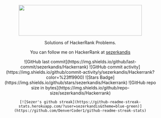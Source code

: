 <p align="center">
	<a href="https://www.hackerrank.com/sezerkandis">
		<img src="http://i.imgur.com/skWiOqm.png" width="400" height="100">
	</a>
</p>
<p align="center">
    Solutions of HackerRank Problems.
</p>
<p align="center">
	You can follow me on HackerRank at <a href="https://www.hackerrank.com/sezerkandis"> sezerkandis </a>
</p>

<div align="center">
	![GitHub last commit](https://img.shields.io/github/last-commit/sezerkandis/Hackerrank)
	![GitHub commit activity](https://img.shields.io/github/commit-activity/y/sezerkandis/Hackerrank?color=%23ff9900)
	![Stars Badge](https://img.shields.io/github/stars/sezerkandis/Hackerrank)
	![GitHub repo size in bytes](https://img.shields.io/github/repo-size/sezerkandis/Hackerrank)

	[![Sezer's github streak](https://github-readme-streak-stats.herokuapp.com/?user=sezerkandis&theme=blue-green)](https://github.com/DenverCoder1/github-readme-streak-stats)
</div>
